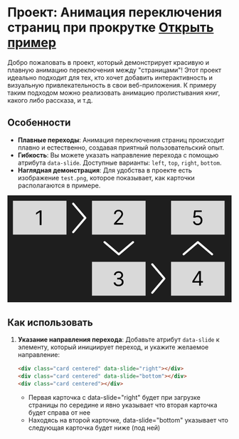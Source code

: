# Проект: Анимация переключения страниц при прокрутке [Открыть пример](https://newj4sus.github.io/Slider-Page/)

Добро пожаловать в проект, который демонстрирует красивую и плавную анимацию переключения между "страницами"! Этот проект идеально подходит для тех, кто хочет добавить интерактивность и визуальную привлекательность в свои веб-приложения. 
К примеру таким подходом можно реализовать анимацию пролистывания книг, какого либо рассказа, и т.д.

## Особенности

- **Плавные переходы**: Анимация переключения страниц происходит плавно и естественно, создавая приятный пользовательский опыт.
- **Гибкость**: Вы можете указать направление перехода с помощью атрибута `data-slide`. Доступные варианты: `left`, `top`, `right`, `bottom`.
- **Наглядная демонстрация**: Для удобства в проекте есть изображение `test.png`, которое показывает, как карточки располагаются в примере.

![Отображение карточек в примере](test.png)

## Как использовать

1. **Указание направления перехода**: 
   Добавьте атрибут `data-slide` к элементу, который инициирует переход, и укажите желаемое направление:
   ```html
   <div class="card centered" data-slide="right"></div>
   <div class="card centered" data-slide="bottom"></div>
   <div class="card centered"></div>
   ```

   - Первая карточка с data-slide="right" будет при загрузке страницы по середине и явно указывает что вторая карточка будет справа от нее
   - Находясь на второй карточке, data-slide="bottom" указывает что следующая карточка будет ниже (под ней)
